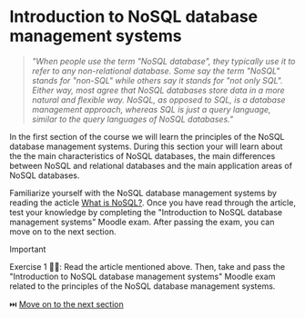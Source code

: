 # Introduction to NoSQL database management systems

> _"When people use the term "NoSQL database", they typically use it to refer to any non-relational database. Some say the term "NoSQL" stands for "non-SQL" while others say it stands for "not only SQL". Either way, most agree that NoSQL databases store data in a more natural and flexible way. NoSQL, as opposed to SQL, is a database management approach, whereas SQL is just a query language, similar to the query languages of NoSQL databases."_

In the first section of the course we will learn the principles of the NoSQL database management systems. During this section your will learn about the  the main characteristics of NoSQL databases, the main differences between NoSQL and relational databases and the main application areas of NoSQL databases.

Familiarize yourself with the NoSQL database management systems by reading the acticle [What is NoSQL?](https://www.mongodb.com/resources/basics/databases/nosql-explained). Once you have read through the article, test your knowledge by completing the "Introduction to NoSQL database management systems" Moodle exam. After passing the exam, you can move on to the next section.

> [!IMPORTANT]  
> Exercise 1 👨‍💻: Read the article mentioned above. Then, take and pass the "Introduction to NoSQL database management systems" Moodle exam related to the principles of the NoSQL database management systems.

⏭️ [Move on to the next section](./2-mongo-introduction.md)
